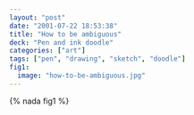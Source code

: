 ```yaml
---
layout: "post"
date: "2001-07-22 18:53:38"
title: "How to be ambiguous"
deck: "Pen and ink doodle"
categories: ["art"]
tags: ["pen", "drawing", "sketch", "doodle"]
fig1:
  image: "how-to-be-ambiguous.jpg"
---
```


{% nada fig1 %}
